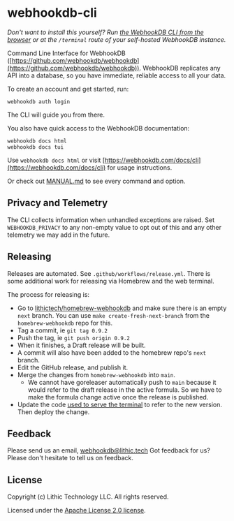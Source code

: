 # webhookdb-cli

_Don't want to install this yourself?_
_Run [the WebhookDB CLI from the browser](https://webhookdb.com/terminal/)
or at the `/terminal` route of your self-hosted WebhookDB instance._

Command Line Interface for WebhookDB ([https://github.com/webhookdb/webhookdb](https://github.com/webhookdb/webhookdb)).
WebhookDB replicates any API into a database,
so you have immediate, reliable access to all your data.

To create an account and get started, run:

	webhookdb auth login

The CLI will guide you from there.

You also have quick access to the WebhookDB documentation:

	webhookdb docs html
	webhookdb docs tui

Use `webhookdb docs html` or
visit [https://webhookdb.com/docs/cli](https://webhookdb.com/docs/cli) for usage instructions.

Or check out [MANUAL.md](https://github.com/lithictech/webhookdb-cli/blob/main/MANUAL.md)
to see every command and option.

## Privacy and Telemetry

The CLI collects information when unhandled exceptions are raised.
Set `WEBHOOKDB_PRIVACY` to any non-empty value to opt out of this
and any other telemetry we may add in the future.

## Releasing

Releases are automated. See `.github/workflows/release.yml`.
There is some additional work for releasing via Homebrew and the web terminal.

The process for releasing is:

- Go to [lithictech/homebrew-webhookdb](https://github.com/lithictech/homebrew-webhookdb)
  and make sure there is an empty `next` branch.
  You can use `make create-fresh-next-branch` from the `homebrew-webhookdb` repo for this.
- Tag a commit, ie `git tag 0.9.2`
- Push the tag, ie `git push origin 0.9.2`
- When it finishes, a Draft release will be built.
- A commit will also have been added to the homebrew repo's `next` branch.
- Edit the GitHub release, and publish it.
- Merge the changes from `homebrew-webhookdb` into `main`.
    - We cannot have goreleaser automatically push to `main`
      because it would refer to the draft release in the active formula.
      So we have to make the formula change active once the release is published.
- Update the code
  [used to serve the terminal](https://github.com/webhookdb/webhookdb/blob/main/lib/webterm/static/index.html#L54)
  to refer to the new version. Then deploy the change.

## Feedback

Please send us an email, [webhookdb@lithic.tech](mailto:webhookdb@lithic.tech)
Got feedback for us? Please don't hesitate to tell us on feedback.

## License

Copyright (c) Lithic Technology LLC. All rights reserved.

Licensed under the [Apache License 2.0 license](https://github.com/lithictech/webhookdb-cli/blob/main/LICENSE).
